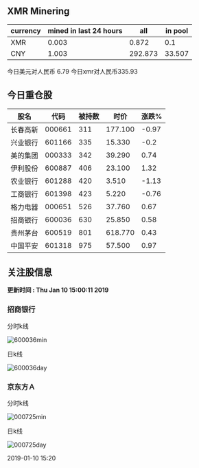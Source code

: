 ## XMR Minering

|currency|mined in last 24 hours|all|in pool|
|---|---|---|---|
|XMR|0.003|0.872|0.1|
|CNY|1.003|292.873|33.507|

今日美元对人民币 6.79	今日xmr对人民币335.93


## 今日重仓股 

|股名|代码|被持数|时价|涨跌%|
|---|---|---|---|---|
|长春高新|000661|311|177.100|-0.97|
|兴业银行|601166|335|15.330|-0.2|
|美的集团|000333|342|39.290|0.74|
|伊利股份|600887|406|23.100|1.32|
|农业银行|601288|420|3.510|-1.13|
|工商银行|601398|423|5.220|-0.76|
|格力电器|000651|526|37.760|0.67|
|招商银行|600036|630|25.850|0.58|
|贵州茅台|600519|801|618.770|0.43|
|中国平安|601318|975|57.500|0.97|

## 关注股信息
**更新时间 : Thu Jan 10 15:00:11 2019**
### 招商银行 
分时k线

![600036min](http://image.sinajs.cn/newchart/min/n/sh600036.gif)

日k线

![600036day](http://image.sinajs.cn/newchart/daily/n/sh600036.gif)

### 京东方Ａ 
分时k线

![000725min](http://image.sinajs.cn/newchart/min/n/sz000725.gif)

日k线

![000725day](http://image.sinajs.cn/newchart/daily/n/sz000725.gif)

2019-01-10 15:20